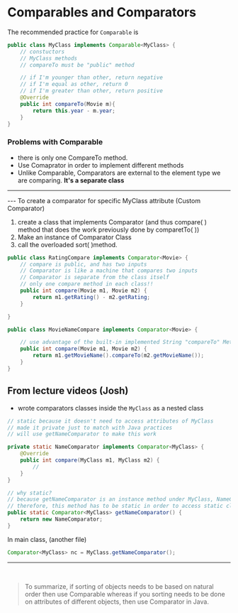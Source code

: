 # Comparables and Comparators

The recommended practice for `Comparable` is 
```java
public class MyClass implements Comparable<MyClass> {
    // constuctors
    // MyClass methods
    // compareTo must be "public" method

    // if I'm younger than other, return negative
    // if I'm equal as other, return 0
    // if I'm greater than other, return positive
    @Override
    public int compareTo(Movie m){
        return this.year - m.year;
    }
}
```

### Problems with Comparable

- there is only one CompareTo method.
- Use Comaprator<MyClass> in order to implement different methods
- Unlike Comparable, Comparators are external to the element type we are comparing. **It's a separate class**

<hr>

--- To create a comparator for specific MyClass attribute (Custom Comparator)
1. create a class that implements Comparator (and thus compare( ) method that does the work previously done by comparetTo( ))
2. Make an instance of Comparator Class
3. call the overloaded sort( )method.

```java
public class RatingCompare implements Comparator<Movie> {
    // compare is public, and has two inputs
    // Comparator is like a machine that compares two inputs
    // Comparator is separate from the class itself
    // only one compare method in each class!!
    public int compare(Movie m1, Movie m2) {
        return m1.getRating() - m2.getRating;
    }

}

public class MovieNameCompare implements Comparator<Movie> {

    // use advantage of the built-in implemented String "compareTo" Method
    public int compare(Movie m1, Movie m2) {
        return m1.getMovieName().compareTo(m2.getMovieName());
    }
}
```


## From lecture videos (Josh)

- wrote comparators classes inside the `MyClass` as a nested class

```java
// static because it doesn't need to access attributes of MyClass
// made it private just to match with Java practices
// will use getNameComparator to make this work

private static NameComparator implements Comparator<MyClass> {
    @Override
    public int compare(MyClass m1, MyClass m2) {
        // 
    }
}

// why static? 
// because getNameComparator is an instance method under MyClass, NameComparator is a static class
// therefore, this method has to be static in order to access static class
public static Comparator<MyClass> getNameComparator() {
    return new NameComparator;
}
```

In main class, (another file)
```java
Comparator<MyClass> nc = MyClass.getNameComparator();
```
<hr>
<br>

> To summarize, if sorting of objects needs to be based on natural order then use Comparable whereas if you sorting needs to be done on attributes of different objects, then use Comparator in Java.